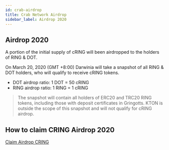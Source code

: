 ```yaml
---
id: crab-airdrop
title: Crab Network Airdrop
sidebar_label: Airdrop 2020
---
```

## Airdrop 2020

A portion of the initial supply of cRING will been airdropped to the holders of RING & DOT.

On March 20, 2020 (GMT +8:00) Darwinia will take a snapshot of all RING & DOT holders, who will qualify to receive cRING tokens.

- DOT airdrop ratio: 1 DOT = 50 cRING
- RING airdrop ratio: 1 RING = 1 cRING

> The snapshot will contain all holders of ERC20 and TRC20 RING tokens, including those with deposit certificates in Gringotts. KTON is outside the scope of this snapshot and will not qualify for cRING airdrop.

## How to claim CRING Airdrop 2020
[Claim Airdrop CRING](crab-tut-claim-cring)
